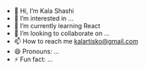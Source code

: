 - 👋 Hi, I’m Kala Shashi
- 👀 I’m interested in ...  
- 🌱 I’m currently learning React
- 💞️ I’m looking to collaborate on ...
- 📫 How to reach me kalartisko@gmail.com
- 😄 Pronouns: ...
- ⚡ Fun fact: ...

<!---
Kala2016/Kala2016 is a ✨ special ✨ repository because its `README.md` (this file) appears on your GitHub profile.
You can click the Preview link to take a look at your changes.
--->
